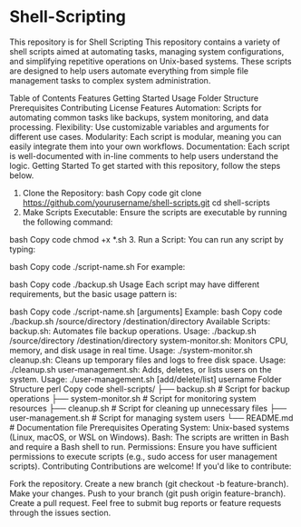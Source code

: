 # Shell-Scripting
This repository is for Shell Scripting 
This repository contains a variety of shell scripts aimed at automating tasks, managing system configurations, and simplifying repetitive operations on Unix-based systems. These scripts are designed to help users automate everything from simple file management tasks to complex system administration.

Table of Contents
Features
Getting Started
Usage
Folder Structure
Prerequisites
Contributing
License
Features
Automation: Scripts for automating common tasks like backups, system monitoring, and data processing.
Flexibility: Use customizable variables and arguments for different use cases.
Modularity: Each script is modular, meaning you can easily integrate them into your own workflows.
Documentation: Each script is well-documented with in-line comments to help users understand the logic.
Getting Started
To get started with this repository, follow the steps below.

1. Clone the Repository:
bash
Copy code
git clone https://github.com/yourusername/shell-scripts.git
cd shell-scripts
2. Make Scripts Executable:
Ensure the scripts are executable by running the following command:

bash
Copy code
chmod +x *.sh
3. Run a Script:
You can run any script by typing:

bash
Copy code
./script-name.sh
For example:

bash
Copy code
./backup.sh
Usage
Each script may have different requirements, but the basic usage pattern is:

bash
Copy code
./script-name.sh [arguments]
Example:
bash
Copy code
./backup.sh /source/directory /destination/directory
Available Scripts:
backup.sh: Automates file backup operations.
Usage: ./backup.sh /source/directory /destination/directory
system-monitor.sh: Monitors CPU, memory, and disk usage in real time.
Usage: ./system-monitor.sh
cleanup.sh: Cleans up temporary files and logs to free disk space.
Usage: ./cleanup.sh
user-management.sh: Adds, deletes, or lists users on the system.
Usage: ./user-management.sh [add/delete/list] username
Folder Structure
perl
Copy code
shell-scripts/
├── backup.sh          # Script for backup operations
├── system-monitor.sh  # Script for monitoring system resources
├── cleanup.sh         # Script for cleaning up unnecessary files
├── user-management.sh # Script for managing system users
└── README.md          # Documentation file
Prerequisites
Operating System: Unix-based systems (Linux, macOS, or WSL on Windows).
Bash: The scripts are written in Bash and require a Bash shell to run.
Permissions: Ensure you have sufficient permissions to execute scripts (e.g., sudo access for user management scripts).
Contributing
Contributions are welcome! If you'd like to contribute:

Fork the repository.
Create a new branch (git checkout -b feature-branch).
Make your changes.
Push to your branch (git push origin feature-branch).
Create a pull request.
Feel free to submit bug reports or feature requests through the issues section.

